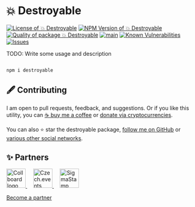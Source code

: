 # 💥 Destroyable

<!--Badges-->
<!--⚠️WARNING: This section was generated by https://github.com/hejny/batch-project-editor/blob/main/src/workflows/800-badges/badges.ts so every manual change will be overwritten.-->


[![License of 💥 Destroyable](https://img.shields.io/github/license/hejny/destroyable.svg?style=flat)](https://github.com/hejny/destroyable/blob/main/LICENSE)
[![NPM Version of 💥 Destroyable](https://badge.fury.io/js/destroyable.svg)](https://www.npmjs.com/package/destroyable)
[![Quality of package 💥 Destroyable](https://packagequality.com/shield/destroyable.svg)](https://packagequality.com/#?package=destroyable)
[![main](https://github.com/hejny/destroyable/actions/workflows/main.yml/badge.svg)](https://github.com/hejny/destroyable/actions/workflows/main.yml)
[![Known Vulnerabilities](https://snyk.io/test/github/hejny/destroyable/badge.svg)](https://snyk.io/test/github/hejny/destroyable)
[![Issues](https://img.shields.io/github/issues/hejny/destroyable.svg?style=flat)](https://github.com/hejny/destroyable/issues)

<!--/Badges-->

TODO: Write some usage and description

```bash

npm i destroyable

```



<!--Contributing-->
<!--⚠️WARNING: This section was generated by https://github.com/hejny/batch-project-editor/blob/main/src/workflows/810-contributing/contributing.ts so every manual change will be overwritten.-->

## 🖋️ Contributing

I am open to pull requests, feedback, and suggestions. Or if you like this utility, you can [☕ buy me a coffee](https://www.buymeacoffee.com/hejny) or [donate via cryptocurrencies](https://github.com/hejny/hejny/blob/main/documents/crypto.md).

You can also ⭐ star the destroyable package, [follow me on GitHub](https://github.com/hejny) or [various other social networks](https://www.pavolhejny.com/contact/).

<!--/Contributing-->


<!--Partners-->

## ✨ Partners


<a href="https://collboard.com/">
<img src="https://collboard.fra1.cdn.digitaloceanspaces.com/assets/18.12.1/logo-small.png" alt="Collboard logo" width="50"  />
</a>
&nbsp;&nbsp;&nbsp;
<a href="https://czech.events/">
<img src="https://czech.events/design/logos/czech.events.transparent-logo.png" alt="Czech.events logo" width="50"  />
</a>
&nbsp;&nbsp;&nbsp;
<a href="https://sigmastamp.ml/">
<img src="https://www.sigmastamp.ml/sigmastamp-logo.white.svg" alt="SigmaStamp logo" width="50"  />
</a>


[Become a partner](https://www.pavolhejny.com/contact/)

<!--/Partners-->